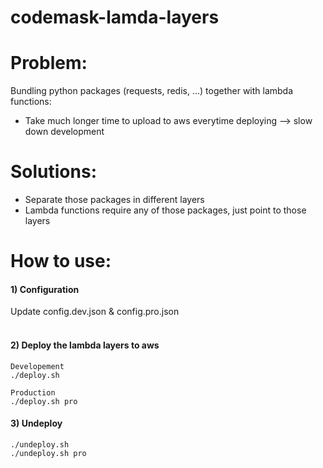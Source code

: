 # codemask-lamda-layers

# Problem:
Bundling python packages (requests, redis, ...) together with lambda functions:
- Take much longer time to upload to aws everytime deploying --> slow down development

# Solutions:
- Separate those packages in different layers
- Lambda functions require any of those packages, just point to those layers

# How to use:

#### **1) Configuration**
Update config.dev.json & config.pro.json
<br/><br/>

#### **2) Deploy the lambda layers to aws**

```
Developement
./deploy.sh
```

```
Production
./deploy.sh pro
```

#### **3) Undeploy**

```
./undeploy.sh
./undeploy.sh pro 
```